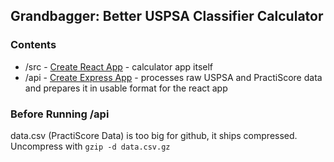 ## Grandbagger: Better USPSA Classifier Calculator


### Contents

 - /src - [Create React App](https://github.com/facebook/create-react-app) - calculator app itself
 - /api - [Create Express App](https://github.com/wesleytodd/create-express-app) - processes raw USPSA and PractiScore data and prepares it in usable format for the react app

### Before Running /api

data.csv (PractiScore Data) is too big for github, it ships compressed.
Uncompress with `gzip -d data.csv.gz`

